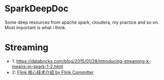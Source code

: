 # SparkDeepDoc
Some deep resources from apache spark, cloudera, my practice and so on. Most important is what i think.
# Streaming 
 
 * 1: https://databricks.com/blog/2015/01/28/introducing-streaming-k-means-in-spark-1-2.html
 * 2: [Flink 核心技术介绍 by Flink Committer](http://geek.csdn.net/news/detail/56272?utm_source=top.caibaojian.com/74946)
